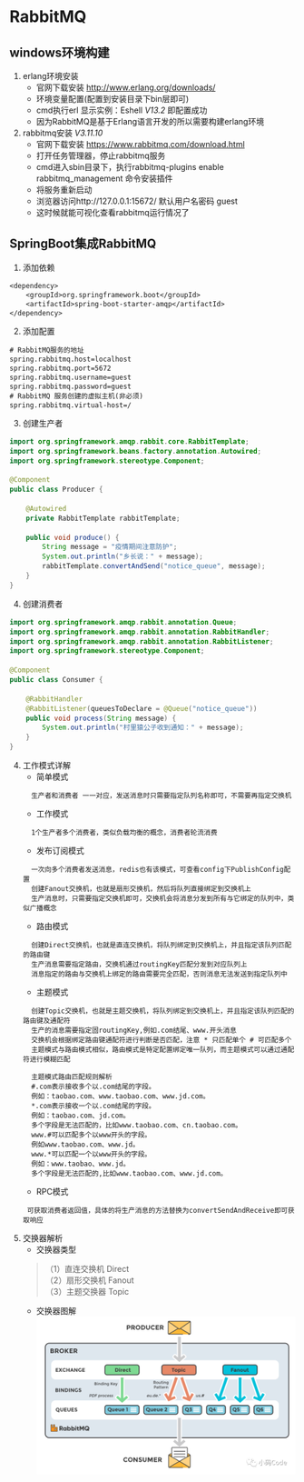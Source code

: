 # RabbitMQ

## windows环境构建

1. erlang环境安装
    - 官网下载安装 http://www.erlang.org/downloads/
    - 环境变量配置(配置到安装目录下bin层即可)
    - cmd执行erl  显示实例：Eshell *V13.2* 即配置成功
    - 因为RabbitMQ是基于Erlang语言开发的所以需要构建erlang环境
2. rabbitmq安装 *V3.11.10*
    - 官网下载安装 https://www.rabbitmq.com/download.html
    - 打开任务管理器，停止rabbitmq服务
    - cmd进入sbin目录下，执行rabbitmq-plugins enable rabbitmq_management
   命令安装插件
    - 将服务重新启动
    - 浏览器访问http://127.0.0.1:15672/  默认用户名密码 guest
    - 这时候就能可视化查看rabbitmq运行情况了
    

## SpringBoot集成RabbitMQ

1. 添加依赖
```
<dependency>
    <groupId>org.springframework.boot</groupId>
    <artifactId>spring-boot-starter-amqp</artifactId>
</dependency>
```

2. 添加配置

```
# RabbitMQ服务的地址
spring.rabbitmq.host=localhost
spring.rabbitmq.port=5672
spring.rabbitmq.username=guest
spring.rabbitmq.password=guest
# RabbitMQ 服务创建的虚拟主机(非必须)
spring.rabbitmq.virtual-host=/
```

3. 创建生产者
```java
import org.springframework.amqp.rabbit.core.RabbitTemplate;
import org.springframework.beans.factory.annotation.Autowired;
import org.springframework.stereotype.Component;

@Component
public class Producer {

    @Autowired
    private RabbitTemplate rabbitTemplate;

    public void produce() {
        String message = "疫情期间注意防护";
        System.out.println("乡长说：" + message);
        rabbitTemplate.convertAndSend("notice_queue", message);
    }
}
```
4. 创建消费者
```java
import org.springframework.amqp.rabbit.annotation.Queue;
import org.springframework.amqp.rabbit.annotation.RabbitHandler;
import org.springframework.amqp.rabbit.annotation.RabbitListener;
import org.springframework.stereotype.Component;

@Component
public class Consumer {

    @RabbitHandler
    @RabbitListener(queuesToDeclare = @Queue("notice_queue"))
    public void process(String message) {
        System.out.println("村里猿公子收到通知：" + message);
    }
}
```

4. 工作模式详解
   - 简单模式
    ```
      生产者和消费者 一一对应，发送消息时只需要指定队列名称即可，不需要再指定交换机
    ```
   - 工作模式
    ```
      1个生产者多个消费者，类似负载均衡的概念，消费者轮流消费
    ```   
   - 发布订阅模式
    ```
      一次向多个消费者发送消息，redis也有该模式，可查看config下PublishConfig配置
      创建Fanout交换机，也就是扇形交换机，然后将队列直接绑定到交换机上
      生产消息时，只需要指定交换机即可，交换机会将消息分发到所有与它绑定的队列中，类似广播概念
    ```
   - 路由模式
    ```
      创建Direct交换机，也就是直连交换机，将队列绑定到交换机上，并且指定该队列匹配的路由键
      生产消息需要指定路由，交换机通过routingKey匹配分发到对应队列上
      消息指定的路由与交换机上绑定的路由需要完全匹配，否则消息无法发送到指定队列中
    ```
   - 主题模式
    ```
      创建Topic交换机，也就是主题交换机，将队列绑定到交换机上，并且指定该队列匹配的路由键及通配符
      生产的消息需要指定固routingKey,例如.com结尾、www.开头消息
      交换机会根据绑定路由键通配符进行判断是否匹配，注意 * 只匹配单个 # 可匹配多个
      主题模式与路由模式相似，路由模式是特定配置绑定唯一队列，而主题模式可以通过通配符进行模糊匹配
    ```
    ```
      主题模式路由匹配规则解析 
      #.com表示接收多个以.com结尾的字段。
      例如：taobao.com、www.taobao.com、www.jd.com。
      *.com表示接收一个以.com结尾的字段。
      例如：taobao.com、jd.com。
      多个字段是无法匹配的，比如www.taobao.com、cn.taobao.com。
      www.#可以匹配多个以www开头的字段。
      例如www.taobao.com、www.jd。
      www.*可以匹配一个以www开头的字段。
      例如：www.taobao、www.jd。
      多个字段是无法匹配的,比如www.taobao.com、www.jd.com。
    ```
   - RPC模式
    ```
     可获取消费者返回值，具体的将生产消息的方法替换为convertSendAndReceive即可获取响应
    ```
5. 交换器解析
      - 交换器类型 
      >（1）直连交换机 Direct <br>
       （2）扇形交换机 Fanout <br>
       （3）主题交换器 Topic
      - 交换器图解
      ![img.png](img.png)
    